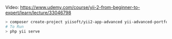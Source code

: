 Video: https://www.udemy.com/course/yii-2-from-beginner-to-expert/learn/lecture/33046798

```bash
> composer create-project yiisoft/yii2-app-advanced yii-advanced-portfolio
# To Run
> php yii serve

```